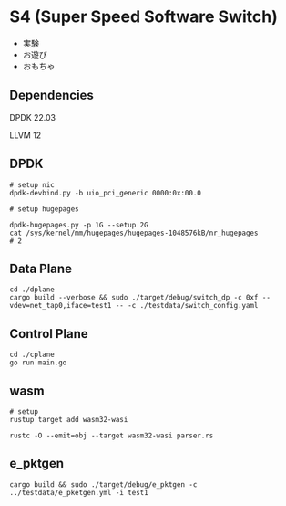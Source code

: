 # S4 (Super Speed Software Switch)
- 実験
- お遊び
- おもちゃ

## Dependencies
DPDK 22.03

LLVM 12

## DPDK
```
# setup nic
dpdk-devbind.py -b uio_pci_generic 0000:0x:00.0

# setup hugepages

dpdk-hugepages.py -p 1G --setup 2G
cat /sys/kernel/mm/hugepages/hugepages-1048576kB/nr_hugepages
# 2

```

## Data Plane
```
cd ./dplane
cargo build --verbose && sudo ./target/debug/switch_dp -c 0xf --vdev=net_tap0,iface=test1 -- -c ./testdata/switch_config.yaml
```

## Control Plane
```
cd ./cplane
go run main.go

```

## wasm
```
# setup
rustup target add wasm32-wasi

rustc -O --emit=obj --target wasm32-wasi parser.rs
```

## e\_pktgen
```
cargo build && sudo ./target/debug/e_pktgen -c ../testdata/e_pketgen.yml -i test1
```
